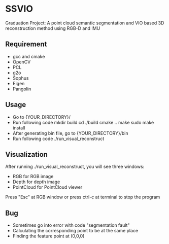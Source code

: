 # SSVIO
Graduation Project: A point cloud semantic segmentation and VIO based 3D reconstruction method using RGB-D and IMU

## Requirement
* gcc and cmake
* OpenCV
* PCL
* g2o
* Sophus
* Eigen
* Pangolin

## Usage
* Go to {YOUR_DIRECTORY}/
* Run following code
    mkdir build
    cd ./build
    cmake ..
    make
    sudo make install
* After generating bin file, go to {YOUR_DIRECTORY}/bin
* Run following code
    ./run_visual_reconstruct

## Visualization
After running ./run_visual_reconstruct, you will see three windows:
* RGB for RGB image
* Depth for depth image
* PointCloud for PointCloud viewer

Press "Esc" at RGB window or press ctrl-c at terminal to stop the program

## Bug
* Sometimes go into error with code "segmentation fault"
* Calculating the corresponding point to be at the same place
* Finding the feature point at (0,0,0)